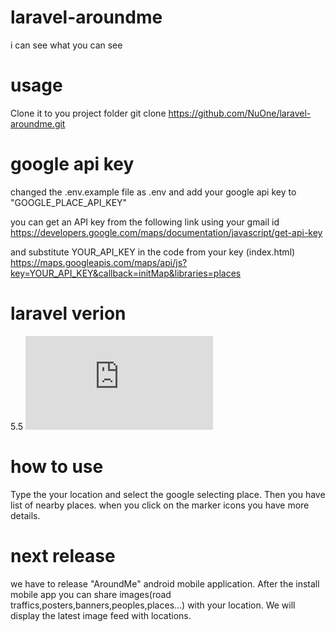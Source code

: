 # laravel-aroundme
i can see what you can see

# usage
Clone it to you project folder git clone https://github.com/NuOne/laravel-aroundme.git

# google api key

changed the .env.example file as .env and add your google api key to "GOOGLE_PLACE_API_KEY" 

you can get an API key from the following link using your gmail id https://developers.google.com/maps/documentation/javascript/get-api-key

and substitute YOUR_API_KEY in the code from your key (index.html) https://maps.googleapis.com/maps/api/js?key=YOUR_API_KEY&callback=initMap&libraries=places

# laravel verion
5.5
![about laravel](https://github.com/NuOne/laravel-aroundme/blob/master/readme.md "Optional Title")

# how to use
Type the your location and select the google selecting place. Then you have list of nearby places. when you click on the marker icons you have more details.

# next release
we have to release "AroundMe" android mobile application. After the install mobile app you can share images(road traffics,posters,banners,peoples,places...) with your location. We will display the latest image feed with locations.
